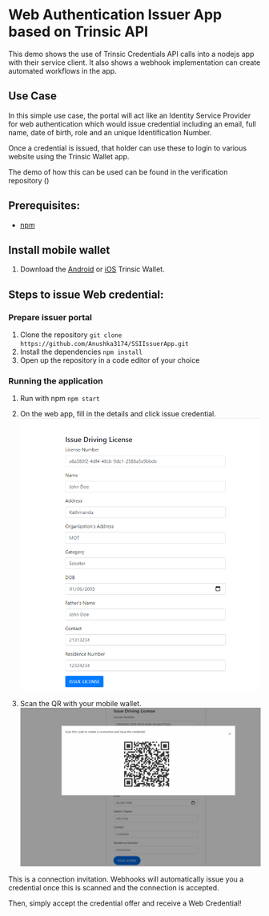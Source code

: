 # Web Authentication Issuer App based on Trinsic API
This demo shows the use of Trinsic Credentials API calls into a nodejs app with their service client.
It also shows a webhook implementation can create automated workflows in the app.

## Use Case
In this simple use case, the portal will act like an Identity Service Provider for web authentication which would issue credential including an email, full name, date of birth, role and an unique Identification Number.

Once a credential is issued, that holder can use these to login to various website  using the Trinsic Wallet app.

The demo of how this can be used can be found in the verification repository ()

## Prerequisites:
- [npm](https://www.npmjs.com/get-npm)

## Install mobile wallet

1. Download the [Android](https://play.google.com/store/apps/details?id=id.streetcred.apps.mobile) or [iOS](https://apps.apple.com/us/app/trinsic-wallet/id1475160728) Trinsic Wallet.

## Steps to issue Web credential:

### Prepare issuer portal
1. Clone the repository
`git clone https://github.com/Anushka3174/SSIIssuerApp.git`
3. Install the dependencies
`npm install`
4. Open up the repository in a code editor of your choice

### Running the application

1. Run with npm
`npm start`
2. On the web app, fill in the details and click issue credential.
![credential view](assets/IssuerMain.PNG)

4. Scan the QR with your mobile wallet.
![qr code view](assets/IssueQRCode.PNG)

This is a connection invitation.
Webhooks will automatically issue you a credential once this is scanned and the connection is accepted.

Then, simply accept the credential offer and receive a Web Credential!

